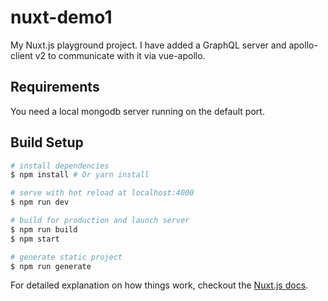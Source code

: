# nuxt-demo1

My Nuxt.js playground project. I have added a GraphQL server and apollo-client
v2 to communicate with it via vue-apollo.

## Requirements

You need a local mongodb server running on the default port.

## Build Setup

``` bash
# install dependencies
$ npm install # Or yarn install

# serve with hot reload at localhost:4000
$ npm run dev

# build for production and launch server
$ npm run build
$ npm start

# generate static project
$ npm run generate
```

For detailed explanation on how things work, checkout the [Nuxt.js docs](https://github.com/nuxt/nuxt.js).
